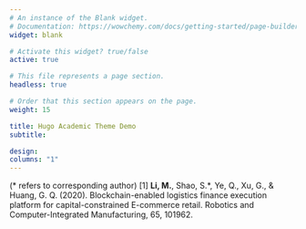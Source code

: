 ```yaml
---
# An instance of the Blank widget.
# Documentation: https://wowchemy.com/docs/getting-started/page-builder/
widget: blank

# Activate this widget? true/false
active: true

# This file represents a page section.
headless: true

# Order that this section appears on the page.
weight: 15

title: Hugo Academic Theme Demo
subtitle:

design:
columns: "1"
---
```

(* refers to corresponding author)
[1] **Li, M.**, Shao, S.*, Ye, Q., Xu, G., & Huang, G. Q. (2020). Blockchain-enabled logistics finance execution platform for capital-constrained E-commerce retail. Robotics and Computer-Integrated Manufacturing, 65, 101962.

